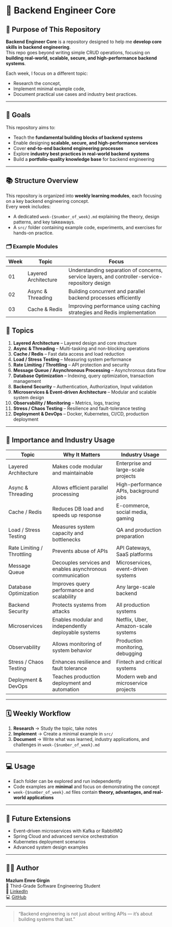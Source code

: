 # 🧠 Backend Engineer Core

## 📌 Purpose of This Repository

**Backend Engineer Core** is a repository designed to help me **develop core skills in backend engineering**.  
This repo goes beyond writing simple CRUD operations, focusing on **building real-world, scalable, secure, and high-performance backend systems**.

Each week, I focus on a different topic:
- Research the concept,  
- Implement minimal example code,  
- Document practical use cases and industry best practices.

---

## 🎯 Goals

This repository aims to:
- Teach the **fundamental building blocks of backend systems**  
- Enable designing **scalable, secure, and high-performance services**  
- Cover **end-to-end backend engineering processes**  
- Explore **industry best practices in real-world backend systems**  
- Build a **portfolio-quality knowledge base** for backend engineering

---

## 📚 Structure Overview
This repository is organized into **weekly learning modules**, each focusing on a key backend engineering concept.  
Every week includes:
- A dedicated `week-{$number_of_week}.md` explaining the theory, design patterns, and key takeaways.  
- A `src/` folder containing example code, experiments, and exercises for hands-on practice.

### 🗂 Example Modules
| Week | Topic | Focus |
|------|--------|--------|
| 01 | Layered Architecture | Understanding separation of concerns, service layers, and controller-service-repository design |
| 02 | Async & Threading | Building concurrent and parallel backend processes efficiently |
| 03 | Cache & Redis | Improving performance using caching strategies and Redis implementation |

## 🧩 Topics

1. **Layered Architecture** – Layered design and core structure  
2. **Async & Threading** – Multi-tasking and non-blocking operations  
3. **Cache / Redis** – Fast data access and load reduction  
4. **Load / Stress Testing** – Measuring system performance  
5. **Rate Limiting / Throttling** – API protection and security  
6. **Message Queue / Asynchronous Processing** – Asynchronous data flow  
7. **Database Optimization** – Indexing, query optimization, transaction management  
8. **Backend Security** – Authentication, Authorization, Input validation  
9. **Microservices & Event-driven Architecture** – Modular and scalable system design  
10. **Observability / Monitoring** – Metrics, logs, tracing  
11. **Stress / Chaos Testing** – Resilience and fault-tolerance testing  
12. **Deployment & DevOps** – Docker, Kubernetes, CI/CD, production deployment  

---

## 🧠 Importance and Industry Usage

| Topic | Why It Matters | Industry Usage |
|-------|----------------|----------------|
| Layered Architecture | Makes code modular and maintainable | Enterprise and large-scale projects |
| Async & Threading | Allows efficient parallel processing | High-performance APIs, background jobs |
| Cache / Redis | Reduces DB load and speeds up response | E-commerce, social media, gaming |
| Load / Stress Testing | Measures system capacity and bottlenecks | QA and production preparation |
| Rate Limiting / Throttling | Prevents abuse of APIs | API Gateways, SaaS platforms |
| Message Queue | Decouples services and enables asynchronous communication | Microservices, event-driven systems |
| Database Optimization | Improves query performance and scalability | Any large-scale backend |
| Backend Security | Protects systems from attacks | All production systems |
| Microservices | Enables modular and independently deployable systems | Netflix, Uber, Amazon-scale systems |
| Observability | Allows monitoring of system behavior | Production monitoring, debugging |
| Stress / Chaos Testing | Enhances resilience and fault tolerance | Fintech and critical systems |
| Deployment & DevOps | Teaches production deployment and automation | Modern web and microservice projects |

---

## 🗓️ Weekly Workflow

1. **Research** → Study the topic, take notes  
2. **Implement** → Create a minimal example in `src/`  
3. **Document** → Write what was learned, industry applications, and challenges in `week-{$number_of_week}.md`  

---

## 💻 Usage

- Each folder can be explored and run independently  
- Code examples are **minimal** and focus on demonstrating the concept  
- `week-{$number_of_week}.md` files contain **theory, advantages, and real-world applications**  

---

## 🧭 Future Extensions

- Event-driven microservices with Kafka or RabbitMQ  
- Spring Cloud and advanced service orchestration  
- Kubernetes deployment scenarios  
- Advanced system design examples  

---

## 🧑‍💻 Author

**Mazlum Emre Girgin**  
📍 Third-Grade Software Engineering Student  
🔗 [LinkedIn](https://www.linkedin.com/in/mazlum-emre-girgin/)  
💻 [GitHub](https://github.com/mazlumemregirgin)  

---

> “Backend engineering is not just about writing APIs — it’s about building systems that last.”  

